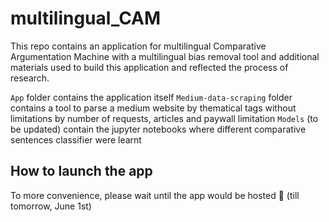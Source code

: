 # multilingual_CAM
This repo contains an application for multilingual Comparative Argumentation Machine with a multilingual bias removal tool and additional materials used to build this application and reflected the process of research.

`App` folder contains the application itself
`Medium-data-scraping` folder contains a tool to parse a medium website by thematical tags without limitations by number of requests, articles and paywall limitation
`Models` (to be updated) contain the jupyter notebooks where different comparative sentences classifier were learnt

## How to launch the app

To more convenience, please wait until the app would be hosted 🙏 (till tomorrow, June 1st)


